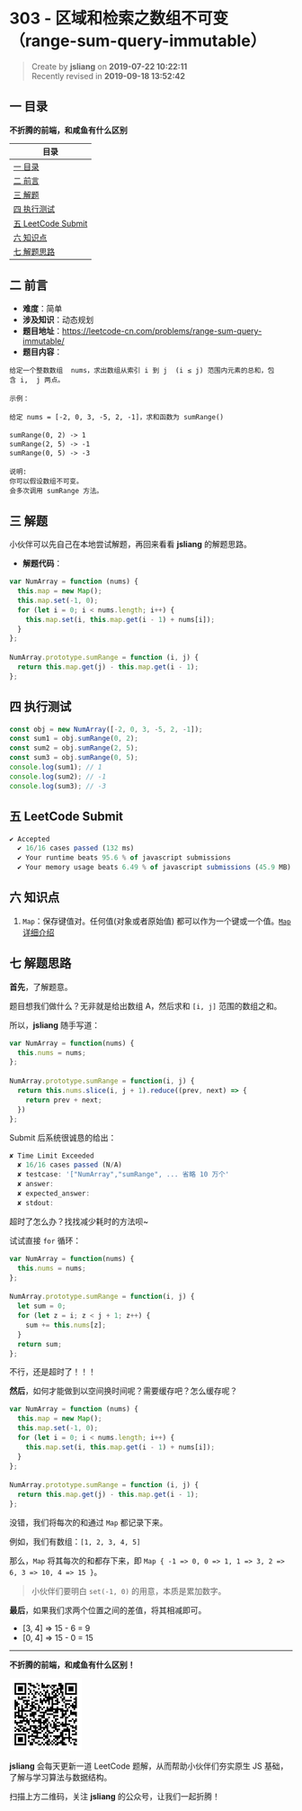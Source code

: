 303 - 区域和检索之数组不可变（range-sum-query-immutable）
===

> Create by **jsliang** on **2019-07-22 10:22:11**  
> Recently revised in **2019-09-18 13:52:42**

## <a name="chapter-one" id="chapter-one">一 目录</a>

**不折腾的前端，和咸鱼有什么区别**

| 目录 |
| --- | 
| [一 目录](#chapter-one) | 
| [二 前言](#chapter-two) |
| [三 解题](#chapter-three) |
| [四 执行测试](#chapter-four) |
| [五 LeetCode Submit](#chapter-five) |
| [六 知识点](#chapter-six) |
| [七 解题思路](#chapter-seven) |

## <a name="chapter-two" id="chapter-two">二 前言</a>



* **难度**：简单
* **涉及知识**：动态规划
* **题目地址**：https://leetcode-cn.com/problems/range-sum-query-immutable/
* **题目内容**：

```
给定一个整数数组  nums，求出数组从索引 i 到 j  (i ≤ j) 范围内元素的总和，包含 i,  j 两点。

示例：

给定 nums = [-2, 0, 3, -5, 2, -1]，求和函数为 sumRange()

sumRange(0, 2) -> 1
sumRange(2, 5) -> -1
sumRange(0, 5) -> -3

说明:
你可以假设数组不可变。
会多次调用 sumRange 方法。
```

## <a name="chapter-three" id="chapter-three">三 解题</a>



小伙伴可以先自己在本地尝试解题，再回来看看 **jsliang** 的解题思路。

* **解题代码**：

```js
var NumArray = function (nums) {
  this.map = new Map();
  this.map.set(-1, 0);
  for (let i = 0; i < nums.length; i++) {
    this.map.set(i, this.map.get(i - 1) + nums[i]);
  }
};

NumArray.prototype.sumRange = function (i, j) {
  return this.map.get(j) - this.map.get(i - 1);
};
```

## <a name="chapter-four" id="chapter-four">四 执行测试</a>



```js
const obj = new NumArray([-2, 0, 3, -5, 2, -1]);
const sum1 = obj.sumRange(0, 2);
const sum2 = obj.sumRange(2, 5);
const sum3 = obj.sumRange(0, 5);
console.log(sum1); // 1
console.log(sum2); // -1
console.log(sum3); // -3
```

## <a name="chapter-five" id="chapter-five">五 LeetCode Submit</a>



```js
✔ Accepted
  ✔ 16/16 cases passed (132 ms)
  ✔ Your runtime beats 95.6 % of javascript submissions
  ✔ Your memory usage beats 6.49 % of javascript submissions (45.9 MB)
```

## <a name="chapter-six" id="chapter-six">六 知识点</a>



1. `Map`：保存键值对。任何值(对象或者原始值) 都可以作为一个键或一个值。[`Map` 详细介绍](https://github.com/LiangJunrong/document-library/blob/master/JavaScript-library/JavaScript/%E5%86%85%E7%BD%AE%E5%AF%B9%E8%B1%A1/Map/README.md)

## <a name="chapter-seven" id="chapter-seven">七 解题思路</a>



**首先**，了解题意。

题目想我们做什么？无非就是给出数组 A，然后求和 `[i, j]` 范围的数组之和。

所以，**jsliang** 随手写道：

```js
var NumArray = function(nums) {
  this.nums = nums;
};

NumArray.prototype.sumRange = function(i, j) {
  return this.nums.slice(i, j + 1).reduce((prev, next) => {
    return prev + next;
  })
};
```

Submit 后系统很诚恳的给出：

```js
✘ Time Limit Exceeded
  ✘ 16/16 cases passed (N/A)
  ✘ testcase: '["NumArray","sumRange", ... 省略 10 万个'
  ✘ answer: 
  ✘ expected_answer: 
  ✘ stdout:
```

超时了怎么办？找找减少耗时的方法呗~

试试直接 `for` 循环：

```js
var NumArray = function(nums) {
  this.nums = nums;
};

NumArray.prototype.sumRange = function(i, j) {
  let sum = 0;
  for (let z = i; z < j + 1; z++) {
    sum += this.nums[z];
  }
  return sum;
};
```

不行，还是超时了！！！

**然后**，如何才能做到以空间换时间呢？需要缓存吧？怎么缓存呢？

```js
var NumArray = function (nums) {
  this.map = new Map();
  this.map.set(-1, 0);
  for (let i = 0; i < nums.length; i++) {
    this.map.set(i, this.map.get(i - 1) + nums[i]);
  }
};

NumArray.prototype.sumRange = function (i, j) {
  return this.map.get(j) - this.map.get(i - 1);
};
```

没错，我们将每次的和通过 `Map` 都记录下来。

例如，我们有数组：`[1, 2, 3, 4, 5]`

那么，`Map` 将其每次的和都存下来，即 `Map { -1 => 0, 0 => 1, 1 => 3, 2 => 6, 3 => 10, 4 => 15 }`。

> 小伙伴们要明白 `set(-1, 0)` 的用意，本质是累加数字。

**最后**，如果我们求两个位置之间的差值，将其相减即可。

* [3, 4] => 15 - 6 = 9
* [0, 4] => 15 - 0 = 15

---

**不折腾的前端，和咸鱼有什么区别！**

![图](../../../public-repertory/img/z-small-wechat-public-address.jpg)

**jsliang** 会每天更新一道 LeetCode 题解，从而帮助小伙伴们夯实原生 JS 基础，了解与学习算法与数据结构。

扫描上方二维码，关注 **jsliang** 的公众号，让我们一起折腾！

